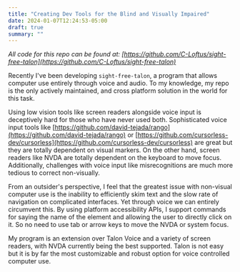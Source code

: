 ```yaml
---
title: "Creating Dev Tools for the Blind and Visually Impaired"
date: 2024-01-07T12:24:53-05:00
draft: true
summary: ""
---
```


_All code for this repo can be found at: [https://github.com/C-Loftus/sight-free-talon](https://github.com/C-Loftus/sight-free-talon)_

Recently I've been developing `sight-free-talon`, a program that allows computer use entirely through voice and audio. To my knowledge, my repo is the only actively maintained, and cross platform solution in the world for this task.

Using low vision tools like screen readers alongside voice input is deceptively hard for those who have never used both. Sophisticated voice input tools like [https://github.com/david-tejada/rango](https://github.com/david-tejada/rango) or [https://github.com/cursorless-dev/cursorless](https://github.com/cursorless-dev/cursorless) are great but they are totally dependent on visual markers. On the other hand, screen readers like NVDA are totally dependent on the keyboard to move focus. Additionally, challenges with voice input like misrecognitions are much more tedious to correct non-visually.

From an outsider's perspective, I feel that the greatest issue with non-visual computer use is the inability to efficiently skim text and the slow rate of navigation on complicated interfaces. Yet through voice we can entirely circumvent this. By using platform accessibility APIs, I support commands for saying the name of the element and allowing the user to directly click on it. So no need to use tab or arrow keys to move the NVDA or system focus.

My program is an extension over Talon Voice and a variety of screen readers, with NVDA currently being the best supported. Talon is not easy but it is by far the most customizable and robust option for voice controlled computer use.
